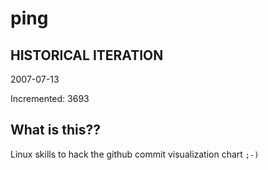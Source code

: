 # ping

## HISTORICAL ITERATION
2007-07-13

Incremented: 3693

## What is this?? 
Linux skills to hack the github commit visualization chart `;-)`
